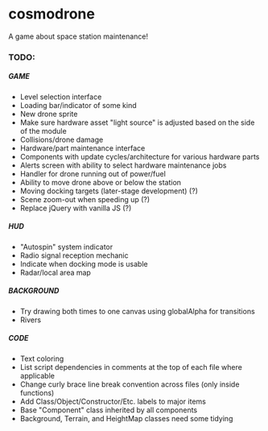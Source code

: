 # cosmodrone
A game about space station maintenance!

### TODO:

##### GAME
* Level selection interface
* Loading bar/indicator of some kind
* New drone sprite
* Make sure hardware asset "light source" is adjusted based on the side of the module
* Collisions/drone damage
* Hardware/part maintenance interface
* Components with update cycles/architecture for various hardware parts
* Alerts screen with ability to select hardware maintenance jobs
* Handler for drone running out of power/fuel
* Ability to move drone above or below the station
* Moving docking targets (later-stage development) (?)
* Scene zoom-out when speeding up (?)
* Replace jQuery with vanilla JS (?)

##### HUD
* "Autospin" system indicator
* Radio signal reception mechanic
* Indicate when docking mode is usable
* Radar/local area map

##### BACKGROUND
* Try drawing both times to one canvas using globalAlpha for transitions
* Rivers

##### CODE
* Text coloring
* List script dependencies in comments at the top of each file where applicable
* Change curly brace line break convention across files (only inside functions)
* Add Class/Object/Constructor/Etc. labels to major items
* Base "Component" class inherited by all components
* Background, Terrain, and HeightMap classes need some tidying